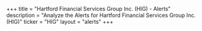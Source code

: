 +++
title = "Hartford Financial Services Group Inc. (HIG) - Alerts"
description = "Analyze the Alerts for Hartford Financial Services Group Inc. (HIG)"
ticker = "HIG"
layout = "alerts"
+++

